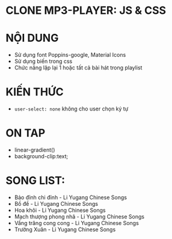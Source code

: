 # CLONE MP3-PLAYER: JS & CSS

# NỘI DUNG

- Sử dụng font Poppins-google, Material Icons
- Sử dụng biến trong css
- Chức năng lặp lại 1 hoặc tất cả bài hát trong playlist

# KIẾN THỨC

- `user-select: none` không cho user chọn ký tự

# ON TAP

- linear-gradient()
- background-clip:text;

# SONG LIST:

- Bảo đỉnh chi đỉnh - Li Yugang
  Chinese Songs
- Bồ đề - Li Yugang
  Chinese Songs
- Hoa khôi - Li Yugang
  Chinese Songs
- Mạch thượng phong nhã - Li Yugang
  Chinese Songs
- Vầng trăng cong cong - Li Yugang
  Chinese Songs
- Trường Xuân - Li Yugang
  Chinese Songs
